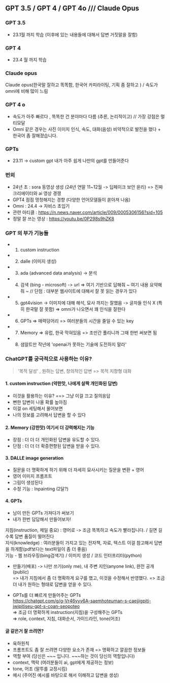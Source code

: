 ## GPT 3.5 / GPT 4 / GPT 4o /// Claude Opus

### GPT 3.5

- 23.1월 까지 학습 (이후에 있는 내용들에 대해서 답변 거짓말을 잘함)

### GPT 4

- 23.4 월 까지 학습

### Claude opus

Claude opus(한국말 잘하고 똑똑함, 한국어 카피라이팅, 기획 좀 잘하고 ) / 속도가 omni에 비해 많이 느림

### GPT 4 o

- 속도가 아주 빠르다 , 똑똑한 건 분야마다 다름 (추론, 논리적이고) // 가장 강점은 멀티모달
- Omni 같은 경우는 사진 이미지 인식, 속도, 대화(음성) 비약적으로 발전을 했다 + 한국어 좀 잘해졌습니다.

### GPTs

- 23.11 -> custom gpt 내가 아주 쉽게 나만의 gpt를 만들어준다

### 번외

- 24년 초 : sora 동영상 생성 (24년 연말 11~12월 -> 딥페이크 보안 윤리) => 진짜 크리에이터와 ai 영상 경쟁
- GPT4 점점 멍청해지는 경향 (다양한 언어모델들이 쏟아져 나옴)
- Omni : 24.4 -> 자비스 초입기
- 관련 아티클 : https://n.news.naver.com/article/009/0005306156?sid=105
- 정말 잘 쓰는 영상 : https://youtu.be/0P298s9hZK8

### GPT 의 부가 기능들

- 1. custom instruction
- 2. dalle (이미지 생성)
- 3. ada (advanced data analysis) -> 분석
- 4. 검색 (bing - microsoft) -> url => 여기 기반으로 답해줘 ~ 여기 내용 요약해줘 ~ // 단점 : 대부분 웹사이트에 대해서 잘 못 읽는 경우가 있다
- 5. gpt4vision -> 이미지에 대해 해석, 묘사 까지는 잘했음 -> 글자들 인식 X (특히 한국말 잘 못함) => omni가 나오면서 꽤 인식을 잘한다
- 6. GPTs => 매력덩어리 => 여러분들의 시간을 줄일 수 있는 key
- 7. Memory => 유럽, 한국 막혀있음 => 조만간 풀리니까 그때 한번 써보면 됨
- 8. 샘알트만 작년에 'openai가 못하는 기술에 도전하지 말라'

### ChatGPT를 궁극적으로 사용하는 이유?

> '목적 달성' , 원하는 답변, 창의적인 답변 => 목적 지향형 대화

#### 1. custom instruction (약한맛, 나에게 살짝 개인화된 답변)

- 이것을 활용하는 이유? ==> 그냥 이걸 끄고 질의응답
- 뻔한 답변이 나올 확률 높아짐
- 이걸 on 세팅해서 물어보면
- 나의 정보를 고려해서 답변을 할 수 있다

#### 2. Memory (강한맛) 여기서 더 강력해지는 기능

- 장점 : 더 더 더 개인화된 답변을 유도할 수 있다.
- 단점 : 더 더 더 확증편향된 답변을 받을 수 있다.

#### 3. DALLE image generation

- 질문을 더 명확하게 하기 위해 더 자세히 묘사시키는 질문을 변환 + 영어
- 영어 이미지 프롬프트
- 그림이 생성된다
- 수정 기능 : Inpainting (2달?)

#### 4. GPTs

- 남이 만든 GPTs 가져다가 써보기
- 내가 한번 답답해서 만들어보자!
<p>
지침(instruction, 제일 중요) : 영어로 -> 조금 똑똑하고 속도가 빨라집니다. / 길면 길수록 답변 품질이 떨어진다 <br>
지식(knowledge) : 여러분들이 가지고 있는 전자책, 자료, 텍스트 이걸 참고해서 답변을 하게함(pdf보다는 text파일이 좀 더 좋음)<br>
기능 - 웹 브라우징(bing검색기) / 이미지 생성 / 코드 인터프리터(python)
</p>

* 만들기(배포) -> 나만 쓰기(only me), 내 주변 지인(anyone link), 완전 공개(public)<br>
  => 내가 지침에서 좀 더 명확하게 요구를 했고, 이것을 수정해서 반영했다. => 조금 더 내가 원하는 형태로 답변을 얻을 수 있다.

* GPTs를 더 빠르게 만들어주는 GPTs <br>
  https://chatgpt.com/g/g-Vr46yyv6A-saemhoteuman-s-caejjigpiti-jwipitiseu-gpt-s-coan-seopoteo <br>
  => 조금 더 명확하게 instruction(지침)을 구성해주는 GPTs <br>
  => role, context, 지침, 대화순서, 가이드라인, tone(어조)

#### 글 같은거 잘 쓰려면?

- 육하원칙
- 프롬프트도 좀 잘 쓰려면 다양한 요소가 존재 => 명확하고 깔끔한 정보들
- 역할 부여 (당신은 ~~~ 입니다. ~~~하는 것이 당신의 역할입니다)
- context, 맥락 (여러분들이 ai, gpt에게 제공하는 정보)
- tone, 어조 (말투를 교정시킴)
- 예시 (주어진 예시를 바탕으로 해서 이해하고 답변을 생성)
